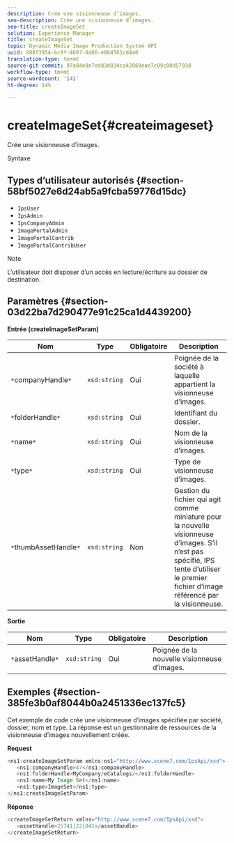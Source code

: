 ```yaml
---
description: Crée une visionneuse d’images.
seo-description: Crée une visionneuse d’images.
seo-title: createImageSet
solution: Experience Manager
title: createImageSet
topic: Dynamic Media Image Production System API
uuid: 688f3954-bc8f-4687-8d66-e064561cd4a0
translation-type: tm+mt
source-git-commit: 97a84e8e7edd3d834ca42069eae7c09c00d57938
workflow-type: tm+mt
source-wordcount: '141'
ht-degree: 14%

---
```



# createImageSet{#createimageset}

Crée une visionneuse d’images.

Syntaxe

## Types d’utilisateur autorisés {#section-58bf5027e6d24ab5a9fcba59776d15dc}

* `IpsUser`
* `IpsAdmin`
* `IpsCompanyAdmin`
* `ImagePortalAdmin`
* `ImagePortalContrib`
* `ImagePortalContribUser`

>[!NOTE]
>
>L’utilisateur doit disposer d’un accès en lecture/écriture au dossier de destination.

## Paramètres {#section-03d22ba7d290477e91c25ca1d4439200}

**Entrée (createImageSetParam)**

| Nom | Type | Obligatoire | Description |
|---|---|---|---|
| `*`companyHandle`*` | `xsd:string` | Oui | Poignée de la société à laquelle appartient la visionneuse d’images. |
| `*`folderHandle`*` | `xsd:string` | Oui | Identifiant du dossier. |
| `*`name`*` | `xsd:string` | Oui | Nom de la visionneuse d’images. |
| `*`type`*` | `xsd:string` | Oui | Type de visionneuse d’images. |
| `*`thumbAssetHandle`*` | `xsd:string` | Non | Gestion du fichier qui agit comme miniature pour la nouvelle visionneuse d’images. S’il n’est pas spécifié, IPS tente d’utiliser le premier fichier d’image référencé par la visionneuse. |

**Sortie**

| Nom | Type | Obligatoire | Description |
|---|---|---|---|
| `*`assetHandle`*` | `xsd:string` | Oui | Poignée de la nouvelle visionneuse d’images. |

## Exemples {#section-385fe3b0af8044b0a2451336ec137fc5}

Cet exemple de code crée une visionneuse d’images spécifiée par société, dossier, nom et type. La réponse est un gestionnaire de ressources de la visionneuse d’images nouvellement créée.

**Request**

```java
<ns1:createImageSetParam xmlns:ns1="http://www.scene7.com/IpsApi/xsd">
   <ns1:companyHandle>47</ns1:companyHandle>
   <ns1:folderHandle>MyCompany/eCatalogs/</ns1:folderHandle>
   <ns1:name>My Image Set</ns1:name>
   <ns1:type>ImageSet</ns1:type>
</ns1:createImageSetParam>
```

**Réponse**

```java
<createImageSetReturn xmlns="http://www.scene7.com/IpsApi/xsd">
   <assetHandle>25741|22|841</assetHandle>
</createImageSetReturn>
```

